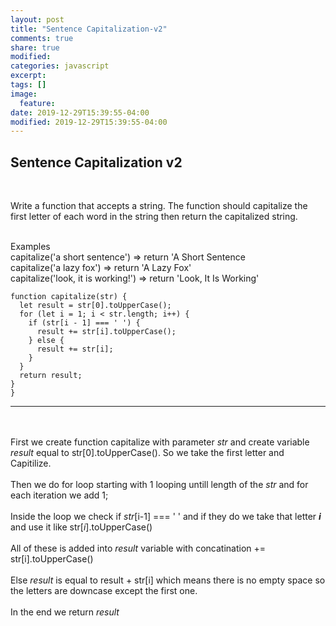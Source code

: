 ```yaml
---
layout: post
title: "Sentence Capitalization-v2"
comments: true
share: true
modified:
categories: javascript
excerpt:
tags: []
image:
  feature:
date: 2019-12-29T15:39:55-04:00
modified: 2019-12-29T15:39:55-04:00
---
```


## Sentence Capitalization v2

<br>

Write a function that accepts a string. The function should capitalize the first letter of each word in the string then return the capitalized string.

<br>
Examples <br>
capitalize('a short sentence') => return 'A Short Sentence<br>
capitalize('a lazy fox') => return 'A Lazy Fox'<br>
capitalize('look, it is working!') => return 'Look, It Is Working'
<br>

~~~
function capitalize(str) {
  let result = str[0].toUpperCase();
  for (let i = 1; i < str.length; i++) {
    if (str[i - 1] === ' ') {
      result += str[i].toUpperCase();
    } else {
      result += str[i];
    }
  }
  return result;
}
}
~~~
___

<br><br>
First we create function capitalize with parameter *str* and create variable *result* equal to str[0].toUpperCase(). So we take the first letter and Capitilize.
<br><br>
Then we do for loop starting with 1 looping untill length of the *str* and for each iteration we add 1;
<br><br>
Inside the loop we check if *str*[i-1] === ' ' and if they do we take that letter ***i*** and use it like str[*i*].toUpperCase()
<br><br>
All of these is added into *result* variable with concatination += str[i].toUpperCase()
<br><br>
Else *result* is equal to result + str[i] which means there is no empty space so the letters are downcase except the first one.
<br><br>
In the end we return *result*